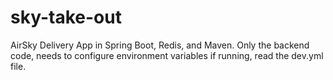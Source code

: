 # sky-take-out
AirSky Delivery App in Spring Boot, Redis, and Maven. Only the backend code, needs to configure environment variables if running, read the dev.yml file.
